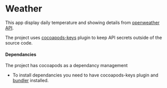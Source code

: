 # Weather

This app display daily temperature and showing details from [openweather API](https://openweathermap.org/api).

The project uses [cocoapods-keys](https://guides.cocoapods.org/plugins/environment-vars.html) plugin to keep API secrets outside of the source code.


#### Dependancies
The project has cocoapods as a dependancy management

* To install dependancies you need to have cocoapods-keys plugin and  [bundler](https://bundler.io/) installed.
